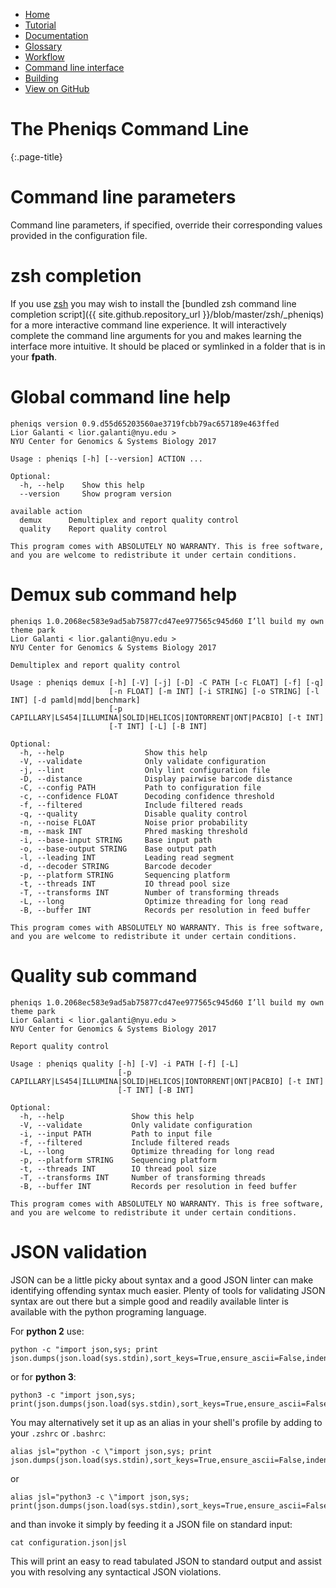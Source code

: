 <!-- 
    Pheniqs : PHilology ENcoder wIth Quality Statistics
    Copyright (C) 2017  Lior Galanti
    NYU Center for Genetics and System Biology

    Author: Lior Galanti <lior.galanti@nyu.edu>

    This program is free software: you can redistribute it and/or modify
    it under the terms of the GNU Affero General Public License as
    published by the Free Software Foundation, either version 3 of the
    License, or (at your option) any later version.

    This program is distributed in the hope that it will be useful,
    but WITHOUT ANY WARRANTY; without even the implied warranty of
    MERCHANTABILITY or FITNESS FOR A PARTICULAR PURPOSE.  See the
    GNU Affero General Public License for more details.

    You should have received a copy of the GNU Affero General Public License
    along with this program.  If not, see <http://www.gnu.org/licenses/>.
-->

<section id="navigation">
    <ul>
        <li><a                  href="/pheniqs/">Home</a></li>
        <li><a                  href="/pheniqs/tutorial.html">Tutorial</a></li>
        <li><a                  href="/pheniqs/manual.html">Documentation</a></li>
        <li><a                  href="/pheniqs/glossary.html">Glossary</a></li>
        <li><a                  href="/pheniqs/workflow.html">Workflow</a></li>
        <li><a class="active"   href="/pheniqs/cli.html">Command line interface</a></li>
        <li><a                  href="/pheniqs/building.html">Building</a></li>
        <li><a class="github"   href="http://github.com/biosails/pheniqs">View on GitHub</a></li>
    </ul>
    <div class="clear" />
</section>


# The Pheniqs Command Line
{:.page-title}

# Command line parameters
Command line parameters, if specified, override their corresponding values provided in the configuration file.

# zsh completion

If you use [zsh](https://en.wikipedia.org/wiki/Z_shell) you may wish to install the [bundled zsh command line completion script]({{ site.github.repository_url }}/blob/master/zsh/_pheniqs) for a more interactive command line experience. It will interactively complete the command line arguments for you and makes learning the interface more intuitive. It should be placed or symlinked in a folder that is in your **fpath**.

# Global command line help

    pheniqs version 0.9.d55d65203560ae3719fcbb79ac657189e463ffed
    Lior Galanti < lior.galanti@nyu.edu >
    NYU Center for Genomics & Systems Biology 2017

    Usage : pheniqs [-h] [--version] ACTION ...

    Optional:
      -h, --help    Show this help
      --version     Show program version

    available action
      demux      Demultiplex and report quality control
      quality    Report quality control

    This program comes with ABSOLUTELY NO WARRANTY. This is free software,
    and you are welcome to redistribute it under certain conditions.

# Demux sub command help

    pheniqs 1.0.2068ec583e9ad5ab75877cd47ee977565c945d60 I’ll build my own theme park
    Lior Galanti < lior.galanti@nyu.edu >
    NYU Center for Genomics & Systems Biology 2017

    Demultiplex and report quality control

    Usage : pheniqs demux [-h] [-V] [-j] [-D] -C PATH [-c FLOAT] [-f] [-q]
                          [-n FLOAT] [-m INT] [-i STRING] [-o STRING] [-l INT] [-d pamld|mdd|benchmark]
                          [-p CAPILLARY|LS454|ILLUMINA|SOLID|HELICOS|IONTORRENT|ONT|PACBIO] [-t INT]
                          [-T INT] [-L] [-B INT]

    Optional:
      -h, --help                  Show this help
      -V, --validate              Only validate configuration
      -j, --lint                  Only lint configuration file
      -D, --distance              Display pairwise barcode distance
      -C, --config PATH           Path to configuration file
      -c, --confidence FLOAT      Decoding confidence threshold
      -f, --filtered              Include filtered reads
      -q, --quality               Disable quality control
      -n, --noise FLOAT           Noise prior probability
      -m, --mask INT              Phred masking threshold
      -i, --base-input STRING     Base input path
      -o, --base-output STRING    Base output path
      -l, --leading INT           Leading read segment
      -d, --decoder STRING        Barcode decoder
      -p, --platform STRING       Sequencing platform
      -t, --threads INT           IO thread pool size
      -T, --transforms INT        Number of transforming threads
      -L, --long                  Optimize threading for long read
      -B, --buffer INT            Records per resolution in feed buffer

    This program comes with ABSOLUTELY NO WARRANTY. This is free software,
    and you are welcome to redistribute it under certain conditions.

# Quality sub command

    pheniqs 1.0.2068ec583e9ad5ab75877cd47ee977565c945d60 I’ll build my own theme park
    Lior Galanti < lior.galanti@nyu.edu >
    NYU Center for Genomics & Systems Biology 2017

    Report quality control

    Usage : pheniqs quality [-h] [-V] -i PATH [-f] [-L]
                            [-p CAPILLARY|LS454|ILLUMINA|SOLID|HELICOS|IONTORRENT|ONT|PACBIO] [-t INT]
                            [-T INT] [-B INT]

    Optional:
      -h, --help               Show this help
      -V, --validate           Only validate configuration
      -i, --input PATH         Path to input file
      -f, --filtered           Include filtered reads
      -L, --long               Optimize threading for long read
      -p, --platform STRING    Sequencing platform
      -t, --threads INT        IO thread pool size
      -T, --transforms INT     Number of transforming threads
      -B, --buffer INT         Records per resolution in feed buffer

    This program comes with ABSOLUTELY NO WARRANTY. This is free software,
    and you are welcome to redistribute it under certain conditions.

# JSON validation

JSON can be a little picky about syntax and a good JSON linter can make identifying offending syntax much easier. Plenty of tools for validating JSON syntax are out there but a simple good and readily available linter is available with the python programing language.

For **python 2** use:

    python -c "import json,sys; print json.dumps(json.load(sys.stdin),sort_keys=True,ensure_ascii=False,indent=4).encode('utf8')"

or for **python 3**:

    python3 -c "import json,sys; print(json.dumps(json.load(sys.stdin),sort_keys=True,ensure_ascii=False,indent=4))"

You may alternatively set it up as an alias in your shell's profile by adding to your `.zshrc` or `.bashrc`:

    alias jsl="python -c \"import json,sys; print json.dumps(json.load(sys.stdin),sort_keys=True,ensure_ascii=False,indent=4).encode('utf8')\""

or 

    alias jsl="python3 -c \"import json,sys; print(json.dumps(json.load(sys.stdin),sort_keys=True,ensure_ascii=False,indent=4))\""

and than invoke it simply by feeding it a JSON file on standard input:

    cat configuration.json|jsl

This will print an easy to read tabulated JSON to standard output and assist you with resolving any syntactical JSON violations.
